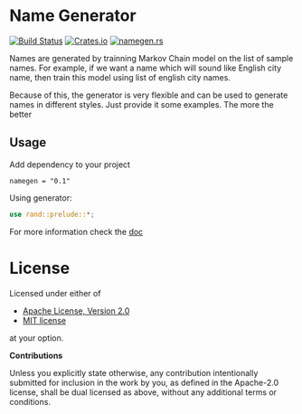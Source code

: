 # Name Generator

[![Build Status](https://travis-ci.org/klangner/namegen.rs.svg?branch=master)](https://travis-ci.org/klangner/namegen.rs)
[![Crates.io](https://img.shields.io/crates/v/namegen.svg)](https://crates.io/crates/namegen) 
[![namegen.rs](https://docs.rs/namegen/badge.svg)](https://docs.rs/namegen/)


Names are generated by trainning Markov Chain model on the list of sample names.
For example, if we want a name which will sound like English city name, then train this model using
list of english city names. 

Because of this, the generator is very flexible and can be used to generate names in different styles.
Just provide it some examples. The more the better


## Usage

Add dependency to your project
```
namegen = "0.1"
```

Using generator:

```rust
use rand::prelude::*;
```

For more information check the [doc](https://docs.rs/namegen)


# License

Licensed under either of

 * [Apache License, Version 2.0](http://www.apache.org/licenses/LICENSE-2.0)
 * [MIT license](http://opensource.org/licenses/MIT)

at your option.


**Contributions**

Unless you explicitly state otherwise, any contribution intentionally submitted
for inclusion in the work by you, as defined in the Apache-2.0 license, shall be
dual licensed as above, without any additional terms or conditions.
